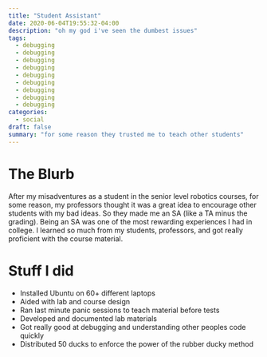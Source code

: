 ```yaml
---
title: "Student Assistant"
date: 2020-06-04T19:55:32-04:00
description: "oh my god i've seen the dumbest issues"
tags:
  - debugging
  - debugging
  - debugging
  - debugging
  - debugging
  - debugging
  - debugging
  - debugging
  - debugging
categories:
  - social
draft: false
summary: "for some reason they trusted me to teach other students"
---
```


# The Blurb

After my misadventures as a student in the senior level robotics courses, for some reason, my professors thought it was a great idea to encourage other students with my bad ideas. So they made me an SA (like a TA minus the grading). Being an SA was one of the most rewarding experiences I had in college. I learned so much from my students, professors, and got really proficient with the course material. 

# Stuff I did
  - Installed Ubuntu on 60+ different laptops
  - Aided with lab and course design
  - Ran last minute panic sessions to teach material before tests
  - Developed and documented lab materials 
  - Got really good at debugging and understanding other peoples code quickly
  - Distributed 50 ducks to enforce the power of the rubber ducky method 

